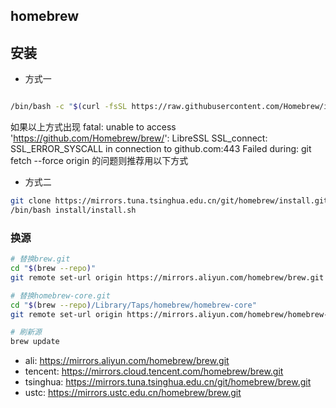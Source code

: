 homebrew
----------------

安装
--------------

- 方式一

``` sh

/bin/bash -c "$(curl -fsSL https://raw.githubusercontent.com/Homebrew/install/HEAD/install.sh)"


```

如果以上方式出现 fatal: unable to access 'https://github.com/Homebrew/brew/': LibreSSL SSL_connect: SSL_ERROR_SYSCALL in connection to github.com:443 Failed during: git fetch --force origin 的问题则推荐用以下方式

- 方式二

``` sh
git clone https://mirrors.tuna.tsinghua.edu.cn/git/homebrew/install.git
/bin/bash install/install.sh
```

### 换源

``` sh
# 替换brew.git
cd "$(brew --repo)"
git remote set-url origin https://mirrors.aliyun.com/homebrew/brew.git

# 替换homebrew-core.git
cd "$(brew --repo)/Library/Taps/homebrew/homebrew-core"
git remote set-url origin https://mirrors.aliyun.com/homebrew/homebrew-core.git

# 刷新源
brew update
```

- ali: <https://mirrors.aliyun.com/homebrew/brew.git>
- tencent: <https://mirrors.cloud.tencent.com/homebrew/brew.git>
- tsinghua: <https://mirrors.tuna.tsinghua.edu.cn/git/homebrew/brew.git>
- ustc: <https://mirrors.ustc.edu.cn/homebrew/brew.git>
